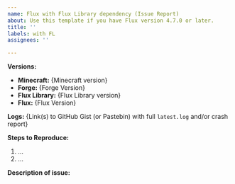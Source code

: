 ```yaml
---
name: Flux with Flux Library dependency (Issue Report)
about: Use this template if you have Flux version 4.7.0 or later.
title: ''
labels: with FL
assignees: ''

---
```


<!-- Remove brackets while writing an issue -->
<!-- Thank you for reporting! -->

**Versions:**
- **Minecraft:** {Minecraft version}
- **Forge:** {Forge Version}
- **Flux Library:** {Flux Library version}
- **Flux:** {Flux Version}

**Logs:** {Link(s) to GitHub Gist (or Pastebin) with full `latest.log` and/or crash report}

**Steps to Reproduce:**
 1. ...
 2. ...

**Description of issue:**
